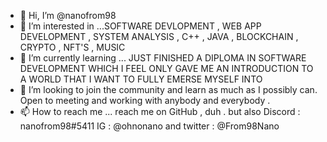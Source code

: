- 👋 Hi, I’m @nanofrom98
- 👀 I’m interested in ...SOFTWARE DEVLOPMENT , WEB APP DEVELOPMENT , SYSTEM ANALYSIS , C++ , JAVA , BLOCKCHAIN , CRYPTO , NFT'S , MUSIC   
- 🌱 I’m currently learning ... JUST FINISHED A DIPLOMA IN SOFTWARE DEVELOPMENT WHICH I FEEL ONLY GAVE ME AN INTRODUCTION TO A WORLD THAT I WANT TO FULLY EMERSE MYSELF INTO 
- 💞️ I’m looking to join the community and learn as much as I possibly can. Open to meeting and working with anybody and everybody .
- 📫 How to reach me ... reach me on GitHub , duh . but also Discord : nanofrom98#5411  IG : @ohnonano and twitter : @From98Nano 

